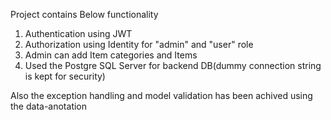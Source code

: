 Project contains Below functionality
1. Authentication using JWT
2. Authorization using Identity for "admin" and "user" role
3. Admin can add Item categories and Items
4. Used the Postgre SQL Server for backend DB(dummy connection string is kept for security)

Also the exception handling and model validation has been achived using the data-anotation
